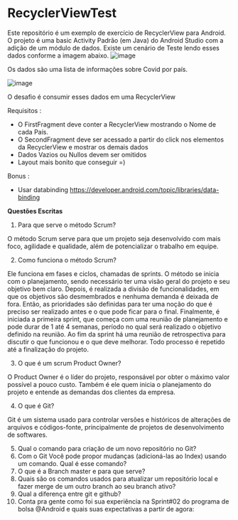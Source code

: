 # RecyclerViewTest

Este repositório é um exemplo de exercício de RecyclerView para Android. O projeto é uma basic Activity Padrão (em Java)  do Android Studio com a adição de um módulo de dados.
Existe um cenário de Teste lendo esses dados conforme a imagem abaixo.
![image](https://user-images.githubusercontent.com/49101112/185979761-214c86a3-047c-47c9-ae74-5272d9040f22.png)

Os dados são uma lista de informações sobre Covid por país.

![image](https://user-images.githubusercontent.com/49101112/185980984-88875bf8-3cdb-45a0-9383-698acb828213.png)


O desafio é consumir esses dados em uma RecyclerView 

Requisitos :
- O FirstFragment deve conter a RecyclerView mostrando o Nome de cada País.
- O SecondFragment deve ser acessado a partir do click nos elementos da RecyclerView e mostrar os demais dados
- Dados Vazios ou Nullos devem ser omitidos
- Layout mais bonito que conseguir =)

Bonus :
- Usar databinding https://developer.android.com/topic/libraries/data-binding

**Questões Escritas**
1. Para que serve o método Scrum?

O método Scrum serve para que um projeto seja desenvolvido com mais foco, agilidade e qualidade, além de potencializar o trabalho em equipe.

2. Como funciona o método Scrum?

Ele funciona em fases e ciclos, chamadas de sprints. O método se inicia com o planejamento, sendo necessário ter uma visão geral do projeto e seu objetivo bem claro. Depois, é realizada a divisão de funcionalidades, em que os objetivos são desmembrados e nenhuma demanda é deixada de fora. Então, as prioridades são definidas para ter uma noção do que é preciso ser realizado antes e o que pode ficar para o final. Finalmente, é iniciada a primeira sprint, que começa com uma reunião de planejamento e pode durar de 1 até 4 semanas, período no qual será realizado o objetivo definido na reunião. Ao fim da sprint há uma reunião de retrospectiva para discutir o que funcionou e o que deve melhorar. Todo processo é repetido até a finalização do projeto.

3. O que é um scrum Product Owner?

O Product Owner é o líder do projeto, responsável por obter o máximo valor possível a pouco custo. Também é ele quem inicia o planejamento do projeto e entende as demandas dos clientes da empresa.

4. O que é Git?

Git é um sistema usado para controlar versões e históricos de alterações de arquivos e códigos-fonte, principalmente de projetos de desenvolvimento de softwares.

5. Qual o comando para criação de um novo repositório no Git?
6. Com o Git Você pode propor mudanças (adicioná-las ao Index) usando um
comando. Qual é esse comando?
7. O que é a Branch master e para que serve?
8. Quais são os comandos usados para atualizar um repositório local e fazer merge
de um outro branch ao seu branch ativo?
9. Qual a diferença entre git e github?
10. Conta pra gente como foi sua experiência na Sprint#02 do programa de bolsa
@Android e quais suas expectativas a partir de agora:
